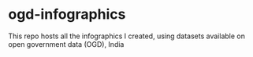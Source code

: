 # ogd-infographics
This repo hosts all the infographics I created, using datasets available on open government data (OGD), India
